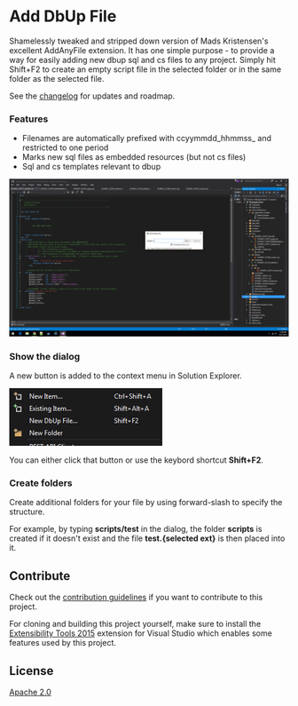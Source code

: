 # Add DbUp File


Shamelessly tweaked and stripped down version of Mads Kristensen's excellent AddAnyFile extension. It has one simple purpose - to provide a way 
for easily adding new dbup sql and cs files to any project. Simply hit Shift+F2 to create an empty script file in the selected folder or in the same folder 
as the selected file.  

See the [changelog](CHANGELOG.md) for updates and roadmap.

### Features

- Filenames are automatically prefixed with ccyymmdd_hhmmss_ and restricted to one period
- Marks new sql files as embedded resources (but not cs files)
- Sql and cs templates relevant to dbup

![Add new file dialog](art/dialog.png)

### Show the dialog

A new button is added to the context menu in Solution Explorer.

![Add new file dialog](art/menu.png)

You can either click that button or use the keybord shortcut **Shift+F2**.

### Create folders

Create additional folders for your file by using forward-slash to
specify the structure.

For example, by typing **scripts/test** in the dialog, the
folder **scripts** is created if it doesn't exist and the file
**test.{selected ext}** is then placed into it.

## Contribute
Check out the [contribution guidelines](.github/CONTRIBUTING.md)
if you want to contribute to this project.

For cloning and building this project yourself, make sure
to install the
[Extensibility Tools 2015](https://visualstudiogallery.msdn.microsoft.com/ab39a092-1343-46e2-b0f1-6a3f91155aa6)
extension for Visual Studio which enables some features
used by this project.

## License
[Apache 2.0](LICENSE)
